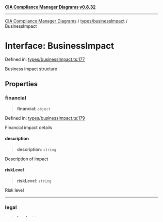 [**CIA Compliance Manager Diagrams v0.8.32**](../../../README.md)

***

[CIA Compliance Manager Diagrams](../../../modules.md) / [types/businessImpact](../README.md) / BusinessImpact

# Interface: BusinessImpact

Defined in: [types/businessImpact.ts:177](https://github.com/Hack23/cia-compliance-manager/blob/0dc9a11e510cc2f2986e7debe532892627f2b00f/src/types/businessImpact.ts#L177)

Business impact structure

## Properties

### financial

> **financial**: `object`

Defined in: [types/businessImpact.ts:179](https://github.com/Hack23/cia-compliance-manager/blob/0dc9a11e510cc2f2986e7debe532892627f2b00f/src/types/businessImpact.ts#L179)

Financial impact details

#### description

> **description**: `string`

Description of impact

#### riskLevel

> **riskLevel**: `string`

Risk level

***

### legal

> **legal**: `object`

Defined in: [types/businessImpact.ts:206](https://github.com/Hack23/cia-compliance-manager/blob/0dc9a11e510cc2f2986e7debe532892627f2b00f/src/types/businessImpact.ts#L206)

Legal/regulatory impact details

#### description

> **description**: `string`

Description of impact

#### riskLevel

> **riskLevel**: `string`

Risk level

***

### operational

> **operational**: `object`

Defined in: [types/businessImpact.ts:188](https://github.com/Hack23/cia-compliance-manager/blob/0dc9a11e510cc2f2986e7debe532892627f2b00f/src/types/businessImpact.ts#L188)

Operational impact details

#### description

> **description**: `string`

Description of impact

#### riskLevel

> **riskLevel**: `string`

Risk level

***

### reputation

> **reputation**: `object`

Defined in: [types/businessImpact.ts:197](https://github.com/Hack23/cia-compliance-manager/blob/0dc9a11e510cc2f2986e7debe532892627f2b00f/src/types/businessImpact.ts#L197)

Reputational impact details

#### description

> **description**: `string`

Description of impact

#### riskLevel

> **riskLevel**: `string`

Risk level
